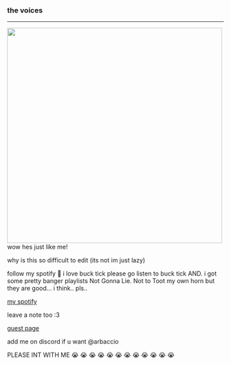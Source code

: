 ### the voices
----
<img src="https://github.com/reigensburgers/reigensburgers/assets/64338411/0e48dc0d-f481-49b1-92f8-7867f71851ba" width="500" height="500"> wow hes just like me!

why is this so difficult to edit (its not im just lazy)

follow my spotify 💪 i love buck tick please go listen to buck tick AND. i got some pretty banger playlists Not Gonna Lie. Not to Toot my own horn but they are good... i think.. pls..

[my spotify](https://open.spotify.com/user/bbyj9w4xonb7pv7xhu7gr7h78?si=ec855e36f1e841eb)

leave a note too :3 

[guest page](https://www.yourworldoftext.com/~hanako/toyaaoyagi)

add me on discord if u want @arbaccio


PLEASE INT WITH ME 😭 😭 😭 😭 😭 😭 😭 😭 😭 😭 😭 😭 

<!--
**reigensburgers/reigensburgers** is a ✨ _special_ ✨ repository because its `README.md` (this file) appears on your GitHub profile.

Here are some ideas to get you started:

- 🔭 I’m currently working on ...
- 🌱 I’m currently learning ...
- 👯 I’m looking to collaborate on ...
- 🤔 I’m looking for help with ...
- 💬 Ask me about ...
- 📫 How to reach me: ...
- 😄 Pronouns: ...
- ⚡ Fun fact: ...
-->
